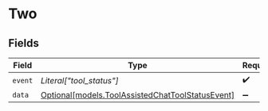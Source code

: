 # Two


## Fields

| Field                                                                                            | Type                                                                                             | Required                                                                                         | Description                                                                                      |
| ------------------------------------------------------------------------------------------------ | ------------------------------------------------------------------------------------------------ | ------------------------------------------------------------------------------------------------ | ------------------------------------------------------------------------------------------------ |
| `event`                                                                                          | *Literal["tool_status"]*                                                                         | :heavy_check_mark:                                                                               | N/A                                                                                              |
| `data`                                                                                           | [Optional[models.ToolAssistedChatToolStatusEvent]](../models/toolassistedchattoolstatusevent.md) | :heavy_minus_sign:                                                                               | N/A                                                                                              |